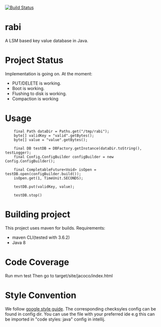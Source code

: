 [![Build Status](https://travis-ci.com/the123saurav/rabi.svg?branch=master)](https://travis-ci.com/the123saurav/rabi)
# rabi
A LSM based key value database in Java.

# Project Status
Implementation is going on.
At the moment:
- PUT/DELETE is working.
- Boot is working.
- Flushing to disk is working.
- Compaction is working

# Usage
```
    final Path dataDir = Paths.get("/tmp/rabi");
    byte[] validKey = "valid".getBytes();
    byte[] value = "value".getBytes();

    final DB testDB = DBFactory.getInstance(dataDir.toString(), testLogger);
    final Config.ConfigBuilder configBuilder = new Config.ConfigBuilder();

    final CompletableFuture<Void> isOpen = testDB.open(configBuilder.build());
    isOpen.get(1, TimeUnit.SECONDS);

    testDB.put(validKey, value);

    testDB.stop()
```
# Building project
This project uses maven for builds. 
Requirements:
- maven CLI(tested with 3.6.2)
- Java 8

# Code Coverage
Run mvn test
Then go to target/site/jacoco/index.html

# Style Convention
We follow [google style guide](https://google.github.io/styleguide/javaguide.html). The corresponding checksyles config
can be found in config dir. You can use the file with your preferred ide e.g this can be imported in "code styles: java"
config in intellij.
    
